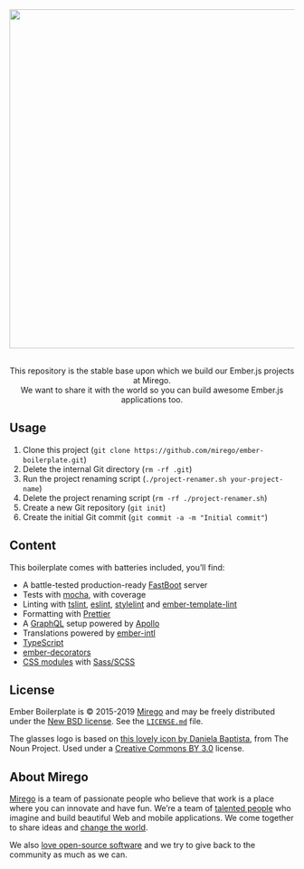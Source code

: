 <div align="center">
  <img src="https://user-images.githubusercontent.com/11348/51911477-f2b17880-239f-11e9-89aa-8cf94e957155.png" width="600" />
  <p><br />This repository is the stable base upon which we build our Ember.js projects at Mirego.<br />We want to share it with the world so you can build awesome Ember.js applications too.</p>
</div>

## Usage

1. Clone this project (`git clone https://github.com/mirego/ember-boilerplate.git`)
2. Delete the internal Git directory (`rm -rf .git`)
3. Run the project renaming script (`./project-renamer.sh your-project-name`)
4. Delete the project renaming script (`rm -rf ./project-renamer.sh`)
5. Create a new Git repository (`git init`)
6. Create the initial Git commit (`git commit -a -m "Initial commit"`)

## Content

This boilerplate comes with batteries included, you’ll find:

- A battle-tested production-ready [FastBoot](https://ember-fastboot.com) server
- Tests with [mocha](https://mochajs.org), with coverage
- Linting with [tslint](https://palantir.github.io/tslint), [eslint](https://eslint.org), [stylelint](https://stylelint.io) and [ember-template-lint](https://github.com/ember-template-lint/ember-template-lint)
- Formatting with [Prettier](https://prettier.io)
- A [GraphQL](https://graphql.org) setup powered by [Apollo](https://www.apollographql.com)
- Translations powered by [ember-intl](https://github.com/ember-intl/ember-intl)
- [TypeScript](https://www.typescriptlang.org)
- [ember-decorators](https://ember-decorators.github.io/ember-decorators)
- [CSS modules](https://github.com/salsify/ember-css-modules) with [Sass/SCSS](https://sass-lang.com)

## License

Ember Boilerplate is © 2015-2019 [Mirego](https://www.mirego.com) and may be freely distributed under the [New BSD license](http://opensource.org/licenses/BSD-3-Clause). See the [`LICENSE.md`](https://github.com/mirego/ember-boilerplate/blob/master/LICENSE.md) file.

The glasses logo is based on [this lovely icon by Daniela Baptista](https://thenounproject.com/term/glasses/789701), from The Noun Project. Used under a [Creative Commons BY 3.0](http://creativecommons.org/licenses/by/3.0/) license.

## About Mirego

[Mirego](https://www.mirego.com) is a team of passionate people who believe that work is a place where you can innovate and have fun. We’re a team of [talented people](https://life.mirego.com) who imagine and build beautiful Web and mobile applications. We come together to share ideas and [change the world](http://www.mirego.org).

We also [love open-source software](https://open.mirego.com) and we try to give back to the community as much as we can.
